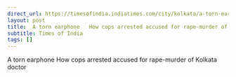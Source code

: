 ```yaml
---
direct_url: https://timesofindia.indiatimes.com/city/kolkata/a-torn-earphone-and-lost-soul-how-police-arrested-accused-for-brutal-rape-murder-of-kolkata-doctor/articleshow/112437005.cms
layout: post
title:  A torn earphone   How cops arrested accused for rape-murder of Kolkata doctor
subtitle: Times of India
tags: []
---
```


 A torn earphone   How cops arrested accused for rape-murder of Kolkata doctor
